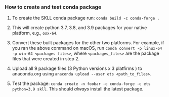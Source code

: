 ### How to create and test conda package

1. To create the SKLL conda package run: `conda build -c conda-forge .`

2. This will create python 3.7, 3.8, and 3.9 packages for your native platform, e.g., `osx-64`.

3. Convert these built packages for the other two platforms. For example, if you ran the above command on macOS, run `conda convert -p linux-64 -p win-64 <packages files>`, where `<packages_files>` are the package files that were created in step 2.

4. Upload all 9 package files (3 Python versions x 3 platfirms ) to anaconda.org using `anaconda upload --user ets <path_to_files>`.

5. Test the package: `conda create -n foobar -c conda-forge -c ets python=3.9 skll`. This should _always_ install the latest package.
